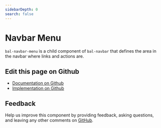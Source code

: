 ```yaml
---
sidebarDepth: 0
search: false
---
```



# Navbar Menu

`bal-navbar-menu` is a child component of `bal-navbar` that defines the area in the navbar where links and actions are.




<ClientOnly><docs-component-tabs></docs-component-tabs></ClientOnly>

<!-- docs:child of bal-navbar -->




## Edit this page on Github

* [Documentation on Github](https://github.com/baloise/design-system/blob/master/docs/src/components/components/bal-navbar-menu.md)
* [Implementation on Github](https://github.com/baloise/design-system/blob/master/packages/components/src/components/bal-navbar-menu)

## Feedback

Help us improve this component by providing feedback, asking questions, and leaving any other comments on [GitHub](https://github.com/baloise/design-system/issues/new).


